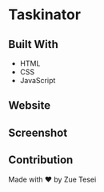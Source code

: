 # Taskinator

## Built With 
* HTML 
* CSS
* JavaScript 

## Website 

## Screenshot 

## Contribution 
Made with ❤️ by Zue Tesei

